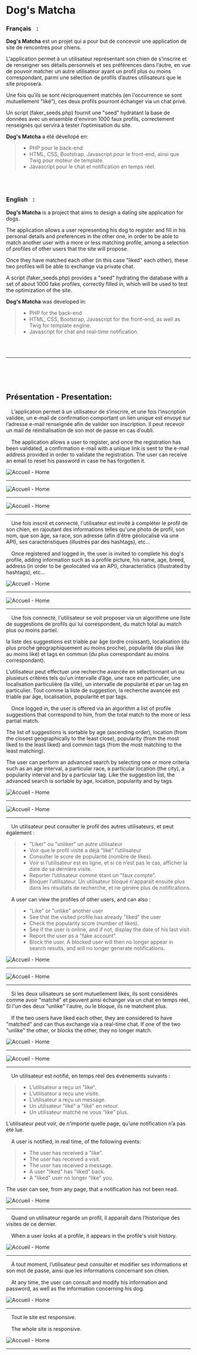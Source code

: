 # Dog's Matcha





### Français <img src="Public/Images/github-pictures/france.png" width="10" height="15"/>:


**Dog's Matcha** est un projet qui a pour but de concevoir une application de site de rencontres pour chiens. 

L'application permet à un utilisateur représentant son chien de s’inscrire et de renseigner ses détails personnels et ses préférences dans l’autre, en vue de pouvoir matcher un autre utilisateur ayant un profil plus ou moins correspondant, parmi une sélection de profils d’autres utilisateurs que le site proposera.

Une fois qu’ils se sont réciproquement matchés (en l'occurrence se sont mutuellement "liké"), ces deux profils pourront échanger via un chat privé.

Un script (faker_seeds.php) fournit une "seed" hydratant la base de données avec un ensemble d'environ 1000 faux profils, correctement renseignés qui servira à tester l’optimisation du site.

**Dog's Matcha** a été dévellopé en:

>- PHP pour le back-end
>- HTML, CSS, Bootstrap, Javascript pour le front-end, ainsi que Twig pour moteur de template.
>- Javascript pour le chat et notification en temps réel.

<br/><br/>

### English <img src="Public/Images/github-pictures/united-states.png" width="10" height="15"/>:

**Dog's Matcha** is a project that aims to design a dating site application for dogs. 

The application allows a user representing his dog to register and fill in his personal details and preferences in the other one, in order to be able to match another user with a more or less matching profile, among a selection of profiles of other users that the site will propose.

Once they have matched each other (in this case "liked" each other), these two profiles will be able to exchange via private chat.

A script (faker_seeds.php) provides a "seed" hydrating the database with a set of about 1000 fake profiles, correctly filled in, which will be used to test the optimization of the site.

**Dog's Matcha** was developed in:

>- PHP for the back-end
>- HTML, CSS, Bootstrap, Javascript for the front-end, as well as Twig for template engine.
>- Javascript for chat and real-time notification.

<br/><br/>

***

<br/><br/><br/>

## Présentation - Presentation:


<img src="Public/Images/github-pictures/france.png" width="10" height="15"/> L’application permet à un utilisateur de s’inscrire, et une fois l’inscription validée, un e-mail de confirmation comportant un lien unique est envoyé sur l’adresse e-mail renseignée afin de valider son inscription.  Il peut recevoir un mail de réinitialisation de son mot de passe en cas d’oubli.


<img src="Public/Images/github-pictures/united-states.png" width="10" height="15"/> The application allows a user to register, and once the registration has been validated, a confirmation e-mail with a unique link is sent to the e-mail address provided in order to validate the registration.  The user can receive an email to reset his password in case he has forgotten it.

![Accueil - Home](/Public/Images/github-pictures/registration.png)
***

![Accueil - Home](/Public/Images/github-pictures/connection.png)
***

![Accueil - Home](/Public/Images/github-pictures/password-forgotten.png)
***

<img src="Public/Images/github-pictures/france.png" width="10" height="15"/> Une fois inscrit et connecté, l'utilisateur est invité à compléter le profil de son chien, en rajoutant des informations telles qu'une photo de profil, son nom, que son âge, sa race, son adresse (afin d'être géolocalisé via une API), ses caractéristiques (illustrés par des hashtags), etc...


<img src="Public/Images/github-pictures/united-states.png" width="10" height="15"/> Once registered and logged in, the user is invited to complete his dog's profile, adding information such as a profile picture, his name, age, breed, address (in order to be geolocated via an API), characteristics (illustrated by hashtags), etc...

![Accueil - Home](/Public/Images/github-pictures/complete-info.png)
***

![Accueil - Home](/Public/Images/github-pictures/complete-info2.png)
***

<img src="Public/Images/github-pictures/france.png" width="10" height="15"/> Une fois connecté, l'utilisateur se voit proposer via un algorithme une liste de suggestions de profils qui lui correspondent, du match total au match plus ou moins partiel.

la liste des suggestions est triable par âge (ordre croissant), localisation (du plus proche géographiquement au moins proche), popularité (du plus liké au moins liké) et tags en commun (du plus correspondant au moins correspondant). 

L’utilisateur peut effectuer une recherche avancée en sélectionnant un ou plusieurs critères tels qu'un intervalle d’âge, une race en particulier, une localisation particulière (la ville), un intervalle de popularité et par un tag en particulier.
Tout comme la liste de suggestion, la recherche avancée est triable par âge, localisation, popularité et par tags.


<img src="Public/Images/github-pictures/united-states.png" width="10" height="15"/> Once logged in, the user is offered via an algorithm a list of profile suggestions that correspond to him, from the total match to the more or less partial match.

The list of suggestions is sortable by age (ascending order), location (from the closest geographically to the least close), popularity (from the most liked to the least liked) and common tags (from the most matching to the least matching). 

The user can perform an advanced search by selecting one or more criteria such as an age interval, a particular race, a particular location (the city), a popularity interval and by a particular tag.
Like the suggestion list, the advanced search is sortable by age, location, popularity and by tags.

![Accueil - Home](/Public/Images/github-pictures/home.png)
***

![Accueil - Home](/Public/Images/github-pictures/home-research.png)
***

<img src="Public/Images/github-pictures/france.png" width="10" height="15"/> Un utilisateur peut consulter le profil des autres utilisateurs, et peut également :

>- "Liker" ou "unliker" un autre utilisateur
>- Voir que le profil visité a déjà "liké" l’utilisateur
>- Consulter le score de popularité (nombre de likes).
>- Voir si l’utilisateur est en ligne, et si ce n’est pas le cas, afficher la date de sa dernière visite.
>- Reporter l’utilisateur comme étant un "faux compte".
>- Bloquer l’utilisateur. Un utilisateur bloqué n'apparaît ensuite plus dans les résultats de recherche, et ne génère plus de notifications.


<img src="Public/Images/github-pictures/united-states.png" width="10" height="15"/> A user can view the profiles of other users, and can also :

>- "Like" or "unlike" another user
>- See that the visited profile has already "liked" the user
>- Check the popularity score (number of likes).
>- See if the user is online, and if not, display the date of his last visit.
>- Report the user as a "fake account".
>- Block the user. A blocked user will then no longer appear in search results, and will no longer generate notifications.

![Accueil - Home](/Public/Images/github-pictures/profile-show.png)
***

![Accueil - Home](/Public/Images/github-pictures/block.png)
***


<img src="Public/Images/github-pictures/france.png" width="10" height="15"/> Si les deux uilisateurs se sont mutuellement likés, ils sont considérés comme avoir "matché" et peuvent ainsi échanger via un chat en temps réel.
Si l'un des deux "unlike" l'autre, ou le bloque, ils ne matchent plus.


<img src="Public/Images/github-pictures/united-states.png" width="10" height="15"/> If the two users have liked each other, they are considered to have "matched" and can thus exchange via a real-time chat.
If one of the two "unlike" the other, or blocks the other, they no longer match.

![Accueil - Home](/Public/Images/github-pictures/match.png)
***

![Accueil - Home](/Public/Images/github-pictures/profile-show-match.png)
***

<img src="Public/Images/github-pictures/france.png" width="10" height="15"/> Un utilisateur est notifié, en temps réel des évènements suivants :

>- L’utilisateur a reçu un "like".
>- L’utilisateur a reçu une visite.
>- L’utilisateur a reçu un message.
>- Un utilisateur "liké" a "liké" en retour.
>- Un utilisateur matché ne vous “like” plus.

L’utilisateur peut voir, de n’importe quelle page, qu’une notification n’a pas été lue.


<img src="Public/Images/github-pictures/united-states.png" width="10" height="15"/> A user is notified, in real time, of the following events:

>- The user has received a "like".
>- The user has received a visit.
>- The user has received a message.
>- A user "liked" has "liked" back.
>- A "liked" user no longer "like" you.

The user can see, from any page, that a notification has not been read.

![Accueil - Home](/Public/Images/github-pictures/notification.png)
***

<img src="Public/Images/github-pictures/france.png" width="10" height="15"/> Quand un utilisateur regarde un profil, il apparaît dans l’historique des visites de ce dernier.


<img src="Public/Images/github-pictures/united-states.png" width="10" height="15"/> When a user looks at a profile, it appears in the profile's visit history.

![Accueil - Home](/Public/Images/github-pictures/historical.png)
***

<img src="Public/Images/github-pictures/france.png" width="10" height="15"/> À tout moment, l’utilisateur peut consulter et modifier ses informations et son mot de passe, ainsi que les informations concernant son chien.


<img src="Public/Images/github-pictures/united-states.png" width="10" height="15"/> At any time, the user can consult and modify his information and password, as well as the information concerning his dog.

![Accueil - Home](/Public/Images/github-pictures/profile.png)
***

<img src="Public/Images/github-pictures/france.png" width="10" height="15"/> Tout le site est responsive.


<img src="Public/Images/github-pictures/united-states.png" width="10" height="15"/> The whole site is responsive.

![Accueil - Home](/Public/Images/github-pictures/responsive.png)
***
